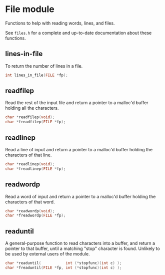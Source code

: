 
# File module

Functions to help with reading words, lines, and files.

See `files.h` for a complete and up-to-date documentation about these functions.

## lines-in-file
To return the number of lines in a file.

```c
int lines_in_file(FILE *fp);
```

## readfilep
Read the rest of the input file and return a pointer to a malloc'd buffer holding all the characters.

```c
char *readfilep(void);
char *freadfilep(FILE *fp);
```

## readlinep
Read a line of input and return a pointer to a malloc'd buffer holding the characters of that line.

```c
char *readlinep(void);
char *freadlinep(FILE *fp);
```

## readwordp
Read a word of input and return a pointer to a malloc'd buffer holding the characters of that word.

```c
char *readwordp(void);
char *freadwordp(FILE *fp);
```

## readuntil
A general-purpose function to read characters into a buffer, and return a pointer to that buffer, until a matching "stop" character is found.  Unlikely to be used by external users of the module.

```c
char *readuntil(           int (*stopfunc)(int c) );
char *freaduntil(FILE *fp, int (*stopfunc)(int c) );
```
